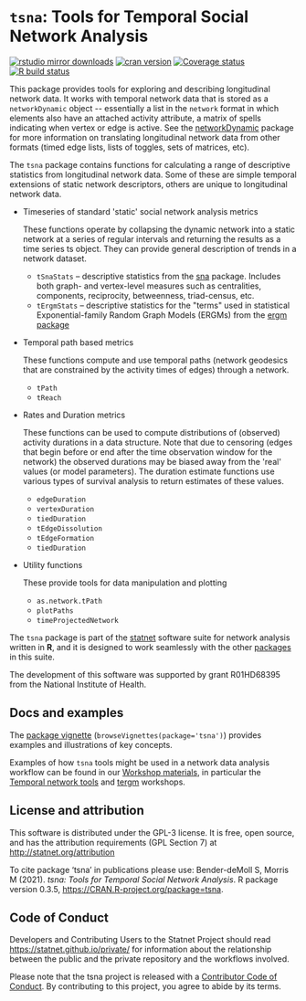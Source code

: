 # `tsna`: Tools for Temporal Social Network Analysis

[![rstudio mirror downloads](https://cranlogs.r-pkg.org/badges/tsna?color=2ED968)](https://cranlogs.r-pkg.org/)
[![cran version](https://www.r-pkg.org/badges/version/ergm)](https://cran.r-project.org/package=tsna)
[![Coverage status](https://codecov.io/gh/statnet/ergm/branch/master/graph/badge.svg)](https://codecov.io/github/statnet/tsna?branch=master)
[![R build status](https://github.com/statnet/ergm/workflows/R-CMD-check/badge.svg)](https://github.com/statnet/tsna/actions)

This package provides tools for exploring and describing longitudinal network data.  It works with temporal network data that is stored as a `networkDynamic` object -- essentially a list in the `network` format in which elements also have an attached activity attribute, a matrix of spells indicating when vertex or edge is active. See the [networkDynamic](https://cran.r-project.org/web/packages/networkDynamic/index.html) package for more information on translating longitudinal network data from other formats (timed edge lists, lists of toggles, sets of matrices, etc).

The `tsna` package contains functions for calculating a range of descriptive statistics from longitudinal network data.  Some of these are simple temporal extensions of static network descriptors, others are unique to longitudinal network data.

* Timeseries of standard 'static' social network analysis metrics
  
  These functions operate by collapsing the dynamic network into a static network at a series of regular intervals and returning the results as a time series ts object. They can provide general description of trends in a network dataset.

    - `tSnaStats` – descriptive statistics from the [sna](https://cran.r-project.org/web/packages/ergm/index.html) package. Includes both graph- and vertex-level measures such as centralities, components, reciprocity, betweenness, triad-census, etc.
    - `tErgmStats` – descriptive statistics for the "terms" used in statistical Exponential-family Random Graph Models (ERGMs) from the [ergm package](https://cran.r-project.org/web/packages/ergm/index.html)

* Temporal path based metrics
  
  These functions compute and use temporal paths (network geodesics that are constrained by the activity times of edges) through a network.

  - `tPath`
  - `tReach`

* Rates and Duration metrics
  
  These functions can be used to compute distributions of (observed) activity durations in a data structure. Note that due to censoring (edges that begin before or end after the time observation window for the network) the observed durations may be biased away from the 'real' values (or model parameters). The duration estimate functions use various types of survival analysis to return estimates of these values.

  - `edgeDuration`
  - `vertexDuration`
  - `tiedDuration`
  - `tEdgeDissolution`
  - `tEdgeFormation`
  - `tiedDuration`

* Utility functions
  
  These provide tools for data manipulation and plotting

  - `as.network.tPath`
  - `plotPaths`
  - `timeProjectedNetwork`

The `tsna` package is part of the [statnet](https://statnet.org/) software suite for network analysis written in **R**, and it is designed to work seamlessly with the other [packages](https://statnet.org/packages/) in this suite.  

The development of this software was supported by grant R01HD68395 from the National Institute of Health.

## Docs and examples

The [package vignette](https://cran.r-project.org/web/packages/tsna/vignettes/tsna_vignette.html) (`browseVignettes(package='tsna')`) provides examples and illustrations of key concepts.  

Examples of how `tsna` tools might be used in a network data analysis workflow can be found in our [Workshop materials](https://statnet.org/workshops/), in particular the [Temporal network tools](https://statnet.org/workshop-ndtv/) and [tergm](https://statnet.org/workshop-tergm/) workshops.


## License and attribution

This software is distributed under the GPL-3 license. It is free, open source, and has the attribution requirements (GPL Section 7) at http://statnet.org/attribution

To cite package ‘tsna’ in publications please use:
Bender-deMoll S, Morris M (2021). _tsna: Tools for Temporal Social Network Analysis_. R package version  0.3.5, <https://CRAN.R-project.org/package=tsna>.

## Code of Conduct

Developers and Contributing Users to the Statnet Project should read https://statnet.github.io/private/ for information about the relationship between the public and the private repository and the workflows involved.

Please note that the tsna project is released with a [Contributor Code of Conduct](https://contributor-covenant.org/version/2/1/CODE_OF_CONDUCT.html). By contributing to this project, you agree to abide by its terms.

